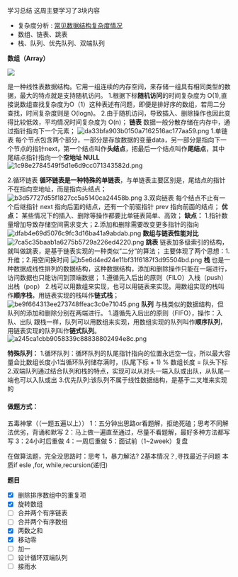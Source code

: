 学习总结
这周主要学习了3块内容
* 复杂度分析 : [常见数据结构复杂度情况](https://www.bigocheatsheet.com/)
* 数组、链表、跳表
* 栈、队列、优先队列、双端队列

**数组（Array）**

![](%E5%AD%A6%E4%B9%A0%E6%80%BB%E7%BB%932/image/image-20200524225942594-1590332637235.png)

是一种线性表数据结构。它用一组连续的内存空间，来存储一组具有相同类型的数据，最大的特点就是支持随机访问。
1.根据下标**随机访问**的时间复杂度为 O(1),直接说数组查找复杂度为O（1）这种表述有问题，即便是排好序的数组，若用二分查找，时间复杂度则是 O(logn)。
2.由于随机访问，导致插入、删除操作也因此变得比较低效，平均情况时间复杂度为 O(n)；
**链表**
数据一般分散存储在内存中，通过指针指向下一个元素；
![da33bfa903b0150a7162516ac177aa59.png](en-resource://database/1221:1)
1.单链表
每个节点包含两个部分，一部分是存放数据的变量data，另一部分是指向下一个节点的指针next，第一个结点叫作**头结点**，把最后一个结点叫作**尾结点**，其中尾结点指针指向一个**空地址 NULL**
![1c98e2784549f5d1e6d9cc071343582d.png](en-resource://database/1223:1)

2.循环链表
**循环链表是一种特殊的单链表**，与单链表主要区别是，尾结点的指针不在指向空地址，而是指向头结点；
![b3d57727d55f1827cc5a5140ca24458b.png](en-resource://database/1225:1)
3.双向链表
每个结点不止有一个后继指针 next 指向后面的结点，还有一个前驱指针 prev 指向前面的结点；
**优点：** 某些情况下的插入、删除等操作都要比单链表简单、高效；
**缺点：** 1.指针数量增加导致存储空间需求变大；2.添加和删除需要改变更多指针的指向
![dfab4e69d5076c9fc3d16ba41a9abdab.png](en-resource://database/1227:1)
**数组与链表性能对比**
![7ca5c35baab1a6275b5729a226ed4220.png](en-resource://database/1229:1)
**跳表**
链表加多级索引的结构，就叫做跳表，是基于链表实现的一种类似“二分”的算法；
主要体现了两个思想：1.升维；2.用空间换时间
![b5e6d4ed24e11bf31f6187f3d95504bd.png](en-resource://database/1231:1)
**栈**
也是一种数据成线性排列的数据结构，这种数据结构，添加和删除操作只能在一端进行，访问数据也只能访问到顶端数据；
1.遵循先入后出的原则（FILO）入栈（push）出栈（pop）
2.栈可以用数组来实现，也可以用链表来实现。用数组实现的栈叫作**顺序栈**，用链表实现的栈叫作**链式栈**；
![be9f664313ee273748ffeac3c0e71045.png](en-resource://database/1235:1)
**队列**
与栈类似的数据结构，但 队列的添加和删除分别在两端进行。
1.遵循先入后出的原则（FIFO），操作：入队、出队
跟栈一样，队列可以用数组来实现，用数组实现的队列叫作**顺序队列**，用链表实现的队列叫作**链式队列**。
![a245ca1cbb9058339c88838802494e8c.png](en-resource://database/1237:1)

**特殊队列：**
1.循环队列：循环队列的队尾指针指向的位置永远空一位，所以最大容量会比数组长度小1当循环队列储存满时，(队尾下标 + 1) % 数组长度 = 队头下标
2.双端队列通过结合队列和栈的特点，实现可以从对头一端入队或出队，从队尾一端也可以入队或出
3.优先队列:该队列不属于线性数据结构，是基于二叉堆来实现的

#### 做题方式：
 五毒神掌（（一题五遍以上））
   1：五分钟出思路or看题解，拒绝死磕；思考不同解法优劣，背诵和默写 
    2：马上做一遍直至通过，尽量不看题解，最好多种方法都写 写 
    3：24小时后重做 
    4：一周后重做
    5：面试前（1~2week）复盘

在做算法题，完全没思路时：思考 1，暴力解法? 2基本情况？,寻找最近子问题
 本质if esle ,for, while,recursion(递归)

**题目**

* [x] 删除排序数组中的重复项 
* [x] 旋转数组 
* [ ] 合并两个有序链表 
* [ ] 合并两个有序数组 
* [x] 两数之和 
* [x] 移动零 
* [ ] 加一 
* [ ] 设计循环双端队列 
* [ ] 接雨水